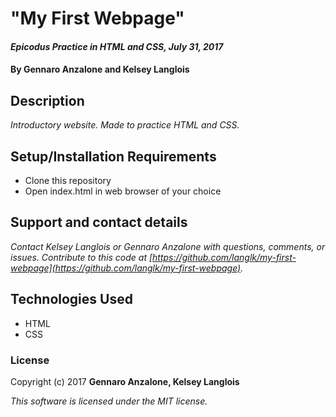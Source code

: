 # "My First Webpage"

#### _Epicodus Practice in HTML and CSS, July 31, 2017_

#### By Gennaro Anzalone and Kelsey Langlois

## Description

_Introductory website. Made to practice HTML and CSS._

## Setup/Installation Requirements

* Clone this repository
* Open index.html in web browser of your choice

## Support and contact details

_Contact Kelsey Langlois or Gennaro Anzalone with questions, comments, or issues. Contribute to this code at [https://github.com/langlk/my-first-webpage](https://github.com/langlk/my-first-webpage)._

## Technologies Used

* HTML
* CSS

### License

Copyright (c) 2017 **Gennaro Anzalone, Kelsey Langlois**

*This software is licensed under the MIT license.*
